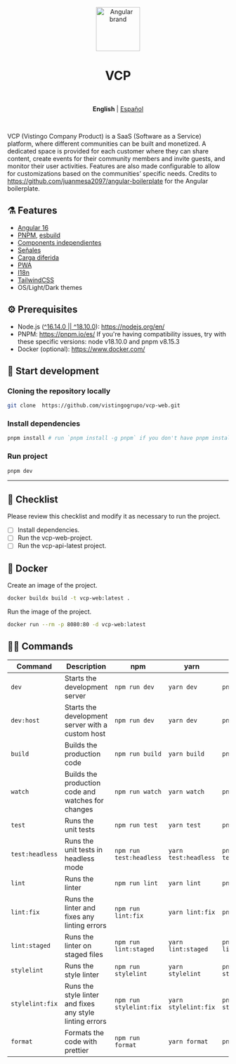 <p align="center">
  <img src="https://api.iconify.design/logos:angular-icon.svg" alt="Angular brand" width="100" height="100"/>
</p>

<h1 align="center">VCP</h1>

<br>

<p align='center'>
  <strong>English</strong> |
  <a href="https://github.com/juanmesa2097/angular-boilerplate/blob/main/README.es-CO.md">Español</a>
</p>

<br>

VCP (Vistingo Company Product) is a SaaS (Software as a Service) platform, where different communities can be built and monetized. A dedicated space is provided for each customer where they can share content, create events for their community members and invite guests, and monitor their user activities. Features are also made configurable to allow for customizations based on the communities’ specific needs. Credits to https://github.com/juanmesa2097/angular-boilerplate for the Angular boilerplate.

## ⚗️ Features

- [Angular 16](https://angular.io/docs)
- [PNPM](https://pnpm.io/), [esbuild](https://esbuild.github.io/)
- [Components independientes](https://angular.io/guide/standalone-components)
- [Señales](https://angular.io/guide/signals)
- [Carga diferida](https://angular.io/guide/lazy-loading-ngmodules)
- [PWA](https://angular.io/guide/service-worker-getting-started)
- [I18n](https://github.com/ngx-translate/core)
- [TailwindCSS](https://tailwindcss.com/)
- OS/Light/Dark themes

## ⚙ Prerequisites

- Node.js ([^16.14.0 || ^18.10.0](https://angular.io/guide/versions)): <https://nodejs.org/en/>
- PNPM: <https://pnpm.io/es/> If you're having compatibility issues, try with these specific versions: node v18.10.0 and pnpm v8.15.3
- Docker (optional): <https://www.docker.com/>

## 🏹 Start development

### Cloning the repository locally

```sh
git clone  https://github.com/vistingogrupo/vcp-web.git
```

### Install dependencies

```sh
pnpm install # run `pnpm install -g pnpm` if you don't have pnpm installed
```

### Run project

```sh
pnpm dev
```

---

## 📝 Checklist

Please review this checklist and modify it as necessary to run the project.

- [ ] Install dependencies.
- [ ] Run the vcp-web-project.
- [ ] Run the vcp-api-latest project.

## 🐳 Docker

Create an image of the project.

```sh
docker buildx build -t vcp-web:latest .
```

Run the image of the project.

```sh
docker run --rm -p 8080:80 -d vcp-web:latest
```

## 🧙‍♂️ Commands

| Command         | Description                                              | npm                     | yarn                 | pnpm                 |
| --------------- | -------------------------------------------------------- | ----------------------- | -------------------- | -------------------- |
| `dev`           | Starts the development server                            | `npm run dev`           | `yarn dev`           | `pnpm dev`           |
| `dev:host`      | Starts the development server with a custom host         | `npm run dev`           | `yarn dev`           | `pnpm dev`           |
| `build`         | Builds the production code                               | `npm run build`         | `yarn build`         | `pnpm build`         |
| `watch`         | Builds the production code and watches for changes       | `npm run watch`         | `yarn watch`         | `pnpm watch`         |
| `test`          | Runs the unit tests                                      | `npm run test`          | `yarn test`          | `pnpm test`          |
| `test:headless` | Runs the unit tests in headless mode                     | `npm run test:headless` | `yarn test:headless` | `pnpm test:headless` |
| `lint`          | Runs the linter                                          | `npm run lint`          | `yarn lint`          | `pnpm lint`          |
| `lint:fix`      | Runs the linter and fixes any linting errors             | `npm run lint:fix`      | `yarn lint:fix`      | `pnpm lint:fix`      |
| `lint:staged`   | Runs the linter on staged files                          | `npm run lint:staged`   | `yarn lint:staged`   | `pnpm lint:staged`   |
| `stylelint`     | Runs the style linter                                    | `npm run stylelint`     | `yarn stylelint`     | `pnpm stylelint`     |
| `stylelint:fix` | Runs the style linter and fixes any style linting errors | `npm run stylelint:fix` | `yarn stylelint:fix` | `pnpm stylelint:fix` |
| `format`        | Formats the code with prettier                           | `npm run format`        | `yarn format`        | `pnpm format`        |
